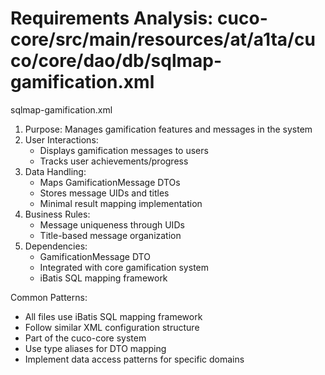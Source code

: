 # Requirements Analysis: cuco-core/src/main/resources/at/a1ta/cuco/core/dao/db/sqlmap-gamification.xml

sqlmap-gamification.xml
1. Purpose: Manages gamification features and messages in the system
2. User Interactions:
   - Displays gamification messages to users
   - Tracks user achievements/progress
3. Data Handling:
   - Maps GamificationMessage DTOs
   - Stores message UIDs and titles
   - Minimal result mapping implementation
4. Business Rules:
   - Message uniqueness through UIDs
   - Title-based message organization
5. Dependencies:
   - GamificationMessage DTO
   - Integrated with core gamification system
   - iBatis SQL mapping framework

Common Patterns:
- All files use iBatis SQL mapping framework
- Follow similar XML configuration structure
- Part of the cuco-core system
- Use type aliases for DTO mapping
- Implement data access patterns for specific domains